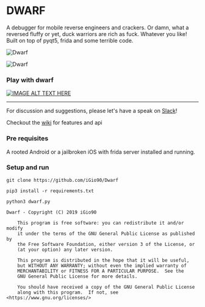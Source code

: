 # DWARF

A debugger for mobile reverse engineers and crackers.
Or damn, what a reversed fluffy or yet, duck warriors are rich as fuck. Whatever you like!
Built on top of pyqt5, frida and some terrible code. 

![Dwarf](https://i.ibb.co/WBK0jq7/Schermata-2019-01-04-alle-18-31-39.png)

![Dwarf](https://i.ibb.co/F3YNWWT/Schermata-2019-01-04-alle-18-19-48.png)

### Play with dwarf
[![IMAGE ALT TEXT HERE](https://img.youtube.com/vi/on5PLAYNS7s/0.jpg)](https://www.youtube.com/watch?v=on5PLAYNS7s)

---
For discussion and suggestions, please let's have a speak on [Slack](https://join.slack.com/t/resecret/shared_invite/enQtMzc1NTg4MzE3NjA1LTlkNzYxNTIwYTc2ZTYyOWY1MTQ1NzBiN2ZhYjQwYmY0ZmRhODQ0NDE3NmRmZjFiMmE1MDYwNWJlNDVjZDcwNGE)!

Checkout the [wiki](https://github.com/iGio90/Dwarf/wiki) for features and api

### Pre requisites
A rooted Android or a jailbroken iOS with frida server installed and running.

### Setup and run

```
git clone https://github.com/iGio90/Dwarf

pip3 install -r requirements.txt

python3 dwarf.py
```

```
Dwarf - Copyright (C) 2019 iGio90

    This program is free software: you can redistribute it and/or modify
    it under the terms of the GNU General Public License as published by
    the Free Software Foundation, either version 3 of the License, or
    (at your option) any later version.

    This program is distributed in the hope that it will be useful,
    but WITHOUT ANY WARRANTY; without even the implied warranty of
    MERCHANTABILITY or FITNESS FOR A PARTICULAR PURPOSE.  See the
    GNU General Public License for more details.

    You should have received a copy of the GNU General Public License
    along with this program.  If not, see <https://www.gnu.org/licenses/>
```

